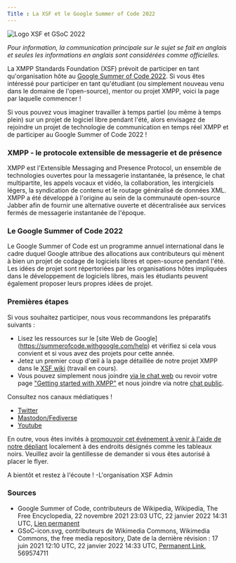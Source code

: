 ```yaml
---
Title : La XSF et le Google Summer of Code 2022
---
```


![Logo XSF et GSoC 2022](/images/logos/GSoC_2022_Logo.png)

_Pour information, la communication principale sur le sujet se fait en anglais et seules les informations en anglais sont considérées comme officielles._

La XMPP Standards Foundation (XSF) prévoit de participer en tant qu'organisation hôte au [Google Summer of Code 2022](https://summerofcode.withgoogle.com/).
Si vous êtes intéressé pour participer en tant qu'étudiant (ou simplement nouveau venu dans le domaine de l'open-source), mentor ou projet XMPP, voici la page par laquelle commencer !
 
Si vous pouvez vous imaginer travailler à temps partiel (ou même à temps plein) sur un projet de logiciel libre pendant l'été, alors envisagez de rejoindre un projet de technologie de communication en temps réel XMPP et de participer au Google Summer of Code 2022 !

### XMPP - le protocole extensible de messagerie et de présence

XMPP est l'Extensible Messaging and Presence Protocol, un ensemble de technologies ouvertes pour la messagerie instantanée, la présence, le chat multipartite, les appels vocaux et vidéo, la collaboration, les intergiciels légers, la syndication de contenu et le routage généralisé de données XML. XMPP a été développé à l'origine au sein de la communauté open-source Jabber afin de fournir une alternative ouverte et décentralisée aux services fermés de messagerie instantanée de l'époque.

### Le Google Summer of Code 2022

Le Google Summer of Code est un programme annuel international dans le cadre duquel Google attribue des allocations aux contributeurs qui mènent à bien un projet de codage de logiciels libres et open-source pendant l'été. Les idées de projet sont répertoriées par les organisations hôtes impliquées dans le développement de logiciels libres, mais les étudiants peuvent également proposer leurs propres idées de projet. 


### Premières étapes

Si vous souhaitez participer, nous vous recommandons les préparatifs suivants :

- Lisez les ressources sur le [site Web de Google] (https://summerofcode.withgoogle.com/help) et vérifiez si cela vous convient et si vous avez des projets pour cette année.
- Jetez un premier coup d'œil à la page détaillée de notre projet XMPP dans le [XSF wiki](https://wiki.xmpp.org/web/Google_Summer_of_Code_2022) (travail en cours).
- Vous pouvez simplement nous joindre [via le chat web](https://xmpp.org/chat#converse/room?jid=gsoc@muc.xmpp.org) ou revoir votre page ["Getting started with XMPP"](https://xmpp.org/getting-started/) et nous joindre via notre [chat public](xmpp:gsoc@muc.xmpp.org?join).

Consultez nos canaux médiatiques !

- [Twitter](https://twitter.com/xmpp)
- [Mastodon/Fediverse](https://fosstodon.org/@xmpp/)
- [Youtube](https://www.youtube.com/c/XMPPStandardsFoundation)

En outre, vous êtes invités à [promouvoir cet événement à venir à l'aide de notre dépliant](/images/promo/Flyer_XMPP_GSoC2022_EN.pdf) localement à des endroits désignés comme les tableaux noirs. Veuillez avoir la gentillesse de demander si vous êtes autorisé à placer le flyer.

A bientôt et restez à l'écoute !
  -L'organisation XSF Admin

### Sources

- Google Summer of Code, contributeurs de Wikipedia, Wikipedia, The Free Encyclopedia, 22 novembre 2021 23:03 UTC, 22 janvier 2022 14:31 UTC, [Lien permanent](https://en.wikipedia.org/w/index.php?title=Google_Summer_of_Code&oldid=1056637774)
- GSoC-icon.svg, contributeurs de Wikimedia Commons, Wikimedia Commons, the free media repository, Date de la dernière révision : 17 juin 2021 12:10 UTC, 22 janvier 2022 14:33 UTC, [Permanent Link](https://commons.wikimedia.org/w/index.php?title=File:GSoC-icon.svg&oldid=569574711), 569574711
